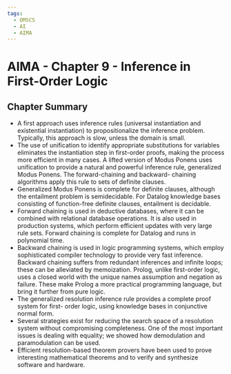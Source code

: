 ```yaml
---
tags:
  - OMSCS
  - AI
  - AIMA
---
```

# AIMA - Chapter 9 - Inference in First-Order Logic

## Chapter Summary
- A first approach uses inference rules (universal instantiation and existential instantiation) to propositionalize the inference problem. Typically, this approach is slow, unless the domain is small.  
- The use of unification to identify appropriate substitutions for variables eliminates the instantiation step in first-order proofs, making the process more efficient in many cases. A lifted version of Modus Ponens uses unification to provide a natural and powerful inference rule, generalized Modus Ponens. The forward-chaining and backward- chaining algorithms apply this rule to sets of definite clauses.  
- Generalized Modus Ponens is complete for definite clauses, although the entailment problem is semidecidable. For Datalog knowledge bases consisting of function-free definite clauses, entailment is decidable.  
- Forward chaining is used in deductive databases, where it can be combined with relational database operations. It is also used in production systems, which perform efficient updates with very large rule sets. Forward chaining is complete for Datalog and runs in polynomial time.  
- Backward chaining is used in logic programming systems, which employ sophisticated compiler technology to provide very fast inference. Backward chaining suffers from redundant inferences and infinite loops; these can be alleviated by memoization. Prolog, unlike first-order logic, uses a closed world with the unique names assumption and negation as failure. These make Prolog a more practical programming language, but bring it further from pure logic.  
- The generalized resolution inference rule provides a complete proof system for first- order logic, using knowledge bases in conjunctive normal form.  
- Several strategies exist for reducing the search space of a resolution system without compromising completeness. One of the most important issues is dealing with equality; we showed how demodulation and paramodulation can be used.  
- Efficient resolution-based theorem provers have been used to prove interesting mathematical theorems and to verify and synthesize software and hardware.